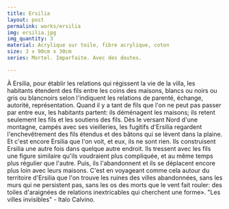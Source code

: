 ```yaml
---
title: Ersilia
layout: post
permalink: works/ersilia
img: ersilia.jpg
img_quantity: 3
material: Acrylique sur toile, fibre acrylique, coton
size: 3 x 90cm x 30cm
series: Mortel. Imparfaite. Avec des doutes.

---
```


À Ersilia, pour établir les relations qui régissent la vie de la villa, les habitants étendent des fils entre les coins des maisons<!--break-->, blancs ou noirs ou gris ou blancnoirs selon l'indiquent les relations de parenté, échange, autorité, représentation. Quand il y a tant de fils que l'on ne peut pas passer par entre eux, les habitants partent: ils déménagent les maisons; ils retent seulement les fils et les soutiens des fils.
Dès le versant Nord d'une montagne, campés avec ses vieilleries, les fugitifs d'Ersilia regardent l'enchevêtrement des fils étendus et des bâtons qui se lèvent dans la plaine. Et c'est encore Ersilia que l'on voit, et eux, ils ne sont rien. Ils construisent Ersilia une autre fois dans quelque autre endroit. Ils tressent avec les fils une figure similaire qu'ils voudraient plus compliquée, et au même temps plus régulier que l'autre. Puis, ils l'abandonnent et ils se déplacent encore plus loin avec leurs maisons. C'est en voyageant comme cela autour du territoire d'Ersilia que l'on trouve les ruines des villes abandonnées, sans les murs qui ne persistent pas, sans les os des morts que le vent fait rouler: des toiles d'araignées de relations inextricables qui cherchent une forme».
"Les villes invisibles" - Italo Calvino.
